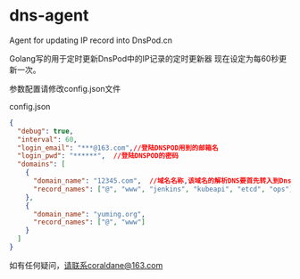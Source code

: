 # dns-agent
Agent for updating IP record into DnsPod.cn

Golang写的用于定时更新DnsPod中的IP记录的定时更新器
现在设定为每60秒更新一次。

参数配置请修改config.json文件

config.json
```json
{
  "debug": true,
  "interval": 60,
  "login_email": "***@163.com",//登陆DNSPOD用到的邮箱名
  "login_pwd": "******",  //登陆DNSPOD的密码
  "domains": [
    {
      "domain_name": "12345.com",  //域名名称,该域名的解析DNS要首先转入到DnsPod
      "record_names": ["@", "www", "jenkins", "kubeapi", "etcd", "ops"] //子域名的前缀
    },
    {
      "domain_name": "yuming.org",
      "record_names": ["@", "www"]
    }
  ]
}
```

如有任何疑问，请联系coraldane@163.com